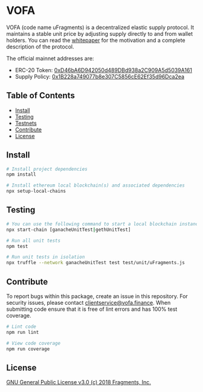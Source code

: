 # VOFA

VOFA (code name uFragments) is a decentralized elastic supply protocol. It maintains a stable unit price by adjusting supply directly to and from wallet holders. You can read the [whitepaper](https://vofa.finance/#/whitepaper) for the motivation and a complete description of the protocol.

The official mainnet addresses are:
- ERC-20 Token: [0xD46bA6D942050d489DBd938a2C909A5d5039A161](https://etherscan.io/token/0xb5a95fcf1a3c24b0aa34ecc24cad8a1d60c1d466)
- Supply Policy: [0x1B228a749077b8e307C5856cE62Ef35d96Dca2ea](https://etherscan.io/address/0xb5a95fcf1a3c24b0aa34ecc24cad8a1d60c1d466)

## Table of Contents

- [Install](#install)
- [Testing](#testing)
- [Testnets](#testnets)
- [Contribute](#contribute)
- [License](#license)


## Install

```bash
# Install project dependencies
npm install

# Install ethereum local blockchain(s) and associated dependencies
npx setup-local-chains
```

## Testing

``` bash
# You can use the following command to start a local blockchain instance
npx start-chain [ganacheUnitTest|gethUnitTest]

# Run all unit tests
npm test

# Run unit tests in isolation
npx truffle --network ganacheUnitTest test test/unit/uFragments.js
```

## Contribute

To report bugs within this package, create an issue in this repository.
For security issues, please contact clientservice@vofa.finance.
When submitting code ensure that it is free of lint errors and has 100% test coverage.

``` bash
# Lint code
npm run lint

# View code coverage
npm run coverage
```

## License

[GNU General Public License v3.0 (c) 2018 Fragments, Inc.](./LICENSE)
